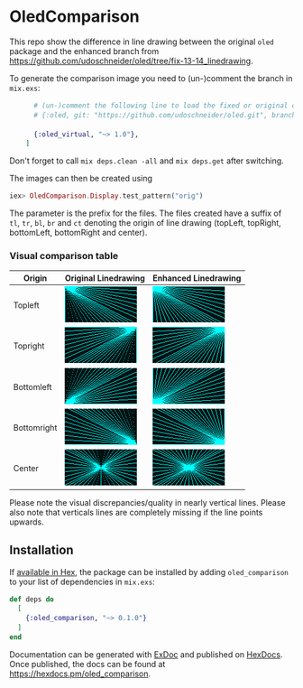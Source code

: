 # OledComparison

This repo show the difference in line drawing between the original `oled` package and the enhanced branch from https://github.com/udoschneider/oled/tree/fix-13-14_linedrawing.

To generate the comparison image you need to (un-)comment the branch in `mix.exs`:

```elixir
      # (un-)comment the following line to load the fixed or original code
      # {:oled, git: "https://github.com/udoschneider/oled.git", branch: "fix-13-14_linedrawing", override: true},

      {:oled_virtual, "~> 1.0"},
    ]
```

Don't forget to call `mix deps.clean -all` and `mix deps.get` after switching.

The images can then be created using

```elixir
iex> OledComparison.Display.test_pattern("orig")
```

The parameter is the prefix for the files. The files created have a suffix of `tl`, `tr`, `bl`, `br` and `ct` denoting the origin of line drawing (topLeft, topRight, bottomLeft, bottomRight and center).

### Visual comparison table

| Origin | Original Linedrawing | Enhanced Linedrawing |
| --- | --- | --- |
| Topleft | ![Original Topleft](origtl.png) | ![Fixed Topleft](fixedtl.png) |
| Topright | ![Original Topright](origtr.png) | ![Fixed Topright](fixedtr.png) |
| Bottomleft | ![Original Bottomleft](origbl.png) | ![Fixed Bottomleft](fixedbl.png) |
| Bottomright | ![Original Bottomright](origbr.png) | ![Fixed Bottomright](fixedbr.png) |
| Center | ![Original Center](origct.png) | ![Fixed Center](fixedct.png) |

Please note the visual discrepancies/quality in nearly vertical lines.
Please also note that verticals lines are completely missing if the line points upwards.


## Installation

If [available in Hex](https://hex.pm/docs/publish), the package can be installed
by adding `oled_comparison` to your list of dependencies in `mix.exs`:

```elixir
def deps do
  [
    {:oled_comparison, "~> 0.1.0"}
  ]
end
```

Documentation can be generated with [ExDoc](https://github.com/elixir-lang/ex_doc)
and published on [HexDocs](https://hexdocs.pm). Once published, the docs can
be found at <https://hexdocs.pm/oled_comparison>.

